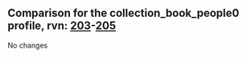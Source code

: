 ## Comparison for the collection_book_people0 profile, rvn: [203](https://github.com/PRO100KatYT/FortniteProfileRevisions/tree/main/profiles/collection_book_people0/203%20collection_book_people0.json)-[205](https://github.com/PRO100KatYT/FortniteProfileRevisions/tree/main/profiles/collection_book_people0/205%20collection_book_people0.json)

No changes
